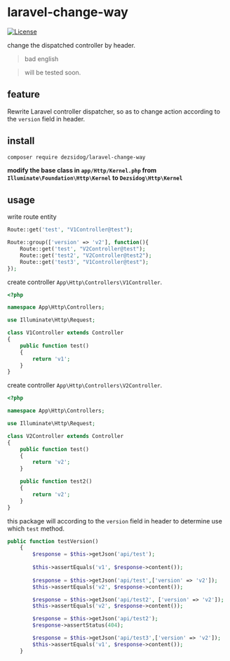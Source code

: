 # laravel-change-way

[![License](http://www.wtfpl.net/wp-content/uploads/2012/12/wtfpl-badge-1.png)](LICENSE)

change the dispatched controller by header.

> bad english

> will be tested soon.

## feature

Rewrite Laravel controller dispatcher, so as to change action according to the `version` field in header.

## install
```bash
composer require dezsidog/laravel-change-way
```
**modify the base class in `app/Http/Kernel.php` from `Illuminate\Foundation\Http\Kernel` to `Dezsidog\Http\Kernel`**

## usage

write route entity
```php
Route::get('test', "V1Controller@test");

Route::group(['version' => 'v2'], function(){
    Route::get('test', "V2Controller@test");
    Route::get('test2', "V2Controller@test2");
    Route::get('test3', "V1Controller@test");
});
```
create controller `App\Http\Controllers\V1Controller`.
```php
<?php

namespace App\Http\Controllers;

use Illuminate\Http\Request;

class V1Controller extends Controller
{
    public function test()
    {
        return 'v1';
    }
}
```
create controller `App\Http\Controllers\V2Controller`.
```php
<?php

namespace App\Http\Controllers;

use Illuminate\Http\Request;

class V2Controller extends Controller
{
    public function test()
    {
        return 'v2';
    }

    public function test2()
    {
        return 'v2';
    }
}
```

this package will according to the `version` field in header to determine use which `test` method.

```php
public function testVersion()
    {
        $response = $this->getJson('api/test');
        
        $this->assertEquals('v1', $response->content());
        
        $response = $this->getJson('api/test',['version' => 'v2']);
        $this->assertEquals('v2', $response->content());

        $response = $this->getJson('api/test2', ['version' => 'v2']);
        $this->assertEquals('v2', $response->content());

        $response = $this->getJson('api/test2');
        $response->assertStatus(404);

        $response = $this->getJson('api/test3',['version' => 'v2']);
        $this->assertEquals('v1', $response->content());
    }
```
